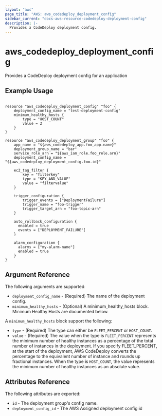 ```yaml
---
layout: "aws"
page_title: "AWS: aws_codedeploy_deployment_config"
sidebar_current: "docs-aws-resource-codedeploy-deployment-config"
description: |-
  Provides a CodeDeploy deployment config.
---
```


# aws\_codedeploy\_deployment\_config

Provides a CodeDeploy deployment config for an application

## Example Usage

```

resource "aws_codedeploy_deployment_config" "foo" {
    deployment_config_name = "test-deployment-config"
    minimum_healthy_hosts {
        type = "HOST_COUNT"
        value = 2
    }
}

resource "aws_codedeploy_deployment_group" "foo" {
    app_name = "${aws_codedeploy_app.foo_app.name}"
    deployment_group_name = "bar"
    service_role_arn = "${aws_iam_role.foo_role.arn}"
    deployment_config_name = "${aws_codedeploy_deployment_config.foo.id}"

    ec2_tag_filter {
        key = "filterkey"
        type = "KEY_AND_VALUE"
        value = "filtervalue"
    }

    trigger_configuration {
        trigger_events = ["DeploymentFailure"]
        trigger_name = "foo-trigger"
        trigger_target_arn = "foo-topic-arn"
    }

    auto_rollback_configuration {
      enabled = true
      events = ["DEPLOYMENT_FAILURE"]
    }

    alarm_configuration {
      alarms = ["my-alarm-name"]
      enabled = true
    }
}
```

## Argument Reference

The following arguments are supported:

* `deployment_config_name` - (Required) The name of the deployment config.
* `minimum_healthy_hosts` - (Optional) A minimum_healthy_hosts block. Minimum Healthy Hosts are documented below.

A `minimum_healthy_hosts` block support the following:

* `type` - (Required) The type can either be `FLEET_PERCENT` or `HOST_COUNT`.
* `value` - (Required) The value when the type is `FLEET_PERCENT` represents the minimum number of healthy instances as
a percentage of the total number of instances in the deployment. If you specify FLEET_PERCENT, at the start of the
deployment, AWS CodeDeploy converts the percentage to the equivalent number of instance and rounds up fractional instances.
When the type is `HOST_COUNT`, the value represents the minimum number of healthy instances as an absolute value.

## Attributes Reference

The following attributes are exported:

* `id` - The deployment group's config name.
* `deployment_config_id` - The AWS Assigned deployment config id
